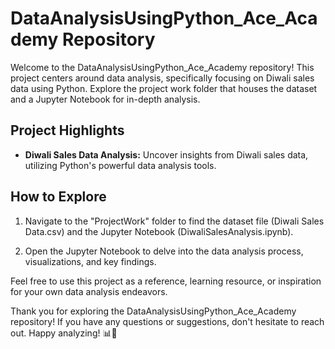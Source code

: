 # DataAnalysisUsingPython_Ace_Academy Repository

Welcome to the DataAnalysisUsingPython_Ace_Academy repository! This project centers around data analysis, specifically focusing on Diwali sales data using Python. Explore the project work folder that houses the dataset and a Jupyter Notebook for in-depth analysis.

## Project Highlights

- **Diwali Sales Data Analysis:** Uncover insights from Diwali sales data, utilizing Python's powerful data analysis tools.

## How to Explore

1. Navigate to the "ProjectWork" folder to find the dataset file (Diwali Sales Data.csv) and the Jupyter Notebook (DiwaliSalesAnalysis.ipynb).

2. Open the Jupyter Notebook to delve into the data analysis process, visualizations, and key findings.

Feel free to use this project as a reference, learning resource, or inspiration for your own data analysis endeavors.

Thank you for exploring the DataAnalysisUsingPython_Ace_Academy repository! If you have any questions or suggestions, don't hesitate to reach out. Happy analyzing! 📊🚀
